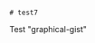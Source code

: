                                                                                                                                                                                                                                                                                                              # test7
Test "graphical-gist"